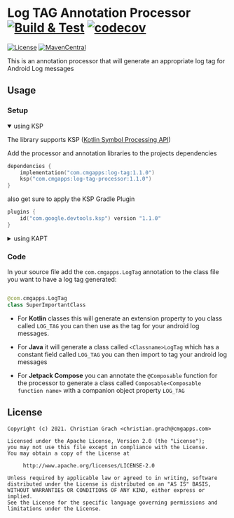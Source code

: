 # Log TAG Annotation Processor [![Build & Test](https://github.com/chrimaeon/logtag-kapt/actions/workflows/main.yml/badge.svg)](https://github.com/chrimaeon/logtag-kapt/actions/workflows/main.yml) [![codecov](https://codecov.io/gh/chrimaeon/logtag-kapt/branch/main/graph/badge.svg?token=QH5OYAQUX3)](https://codecov.io/gh/chrimaeon/logtag-kapt)

[![License](https://img.shields.io/badge/license-Apache%202.0-brightgreen.svg?style=for-the-badge)](http://www.apache.org/licenses/LICENSE-2.0)
[![MavenCentral](https://img.shields.io/maven-central/v/com.cmgapps.logtag/log-tag?style=for-the-badge)](https://repo1.maven.org/maven2/com/cmgapps/logtag/)

This is an annotation processor that will generate an appropriate log tag for Android Log messages

## Usage

### Setup

<details open>

<summary>using KSP</summary>

The library supports KSP ([Kotlin Symbol Processing API])

Add the processor and annotation libraries to the projects dependencies

```kotlin
dependencies {
    implementation("com.cmgapps:log-tag:1.1.0")
    ksp("com.cmgapps:log-tag-processor:1.1.0")
}
```

also get sure to apply the KSP Gradle Plugin

```kotlin
plugins {
    id("com.google.devtools.ksp") version "1.1.0"
}
```

</details>

<details>

<summary>using KAPT</summary>

Add the processor and annotation libraries to the projects dependencies

```kotlin
dependencies {
    implementation("com.cmgapps:log-tag:1.1.0")
    kapt("com.cmgapps:log-tag-processor:1.1.0")
}
```

also get sure to apply the Annotation Processor Plugin

```kotlin
plugins {
    kotlin("kapt")
}
```

</details>

### Code

In your source file add the `com.cmgapps.LogTag` annotation to the class file you want to have a log tag generated:

```kotlin

@com.cmgapps.LogTag
class SuperImportantClass
```

* For **Kotlin** classes this will generate an extension property to you class called `LOG_TAG`
  you can then use as the tag for your android log messages.

* For **Java** it will generate a class called `<Classname>LogTag` which has a constant field called `LOG_TAG` you can
  then import to tag your android log messages

* For **Jetpack Compose** you can annotate the `@Composable` function for the processor to generate a class called
  `Composable<Composable function name>` with a companion object property `LOG_TAG`

## License

```text
Copyright (c) 2021. Christian Grach <christian.grach@cmgapps.com>

Licensed under the Apache License, Version 2.0 (the "License");
you may not use this file except in compliance with the License.
You may obtain a copy of the License at

     http://www.apache.org/licenses/LICENSE-2.0

Unless required by applicable law or agreed to in writing, software
distributed under the License is distributed on an "AS IS" BASIS,
WITHOUT WARRANTIES OR CONDITIONS OF ANY KIND, either express or implied.
See the License for the specific language governing permissions and
limitations under the License.
```

[Kotlin Symbol Processing API]: https://github.com/google/ksp

